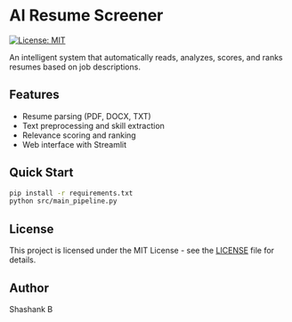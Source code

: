 # AI Resume Screener

[![License: MIT](https://img.shields.io/badge/License-MIT-yellow.svg)](https://opensource.org/licenses/MIT)

An intelligent system that automatically reads, analyzes, scores, and ranks resumes based on job descriptions.

## Features
- Resume parsing (PDF, DOCX, TXT)
- Text preprocessing and skill extraction
- Relevance scoring and ranking
- Web interface with Streamlit

## Quick Start
```bash
pip install -r requirements.txt
python src/main_pipeline.py
```

## License
This project is licensed under the MIT License - see the [LICENSE](LICENSE) file for details.

## Author
Shashank B
